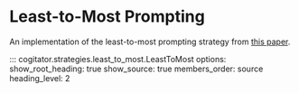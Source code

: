 # Least-to-Most Prompting

An implementation of the least-to-most prompting strategy from [this paper](https://arxiv.org/abs/2205.10625).

::: cogitator.strategies.least_to_most.LeastToMost
    options:
        show_root_heading: true
        show_source: true
        members_order: source
        heading_level: 2

